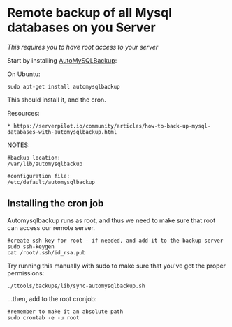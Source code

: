 # Remote backup of all Mysql databases on you Server

_This requires you to have root access to your server_

Start by installing [AutoMySQLBackup](http://sourceforge.net/projects/automysqlbackup/):

On Ubuntu:

	sudo apt-get install automysqlbackup

This should install it, and the cron.


Resources:

	* https://serverpilot.io/community/articles/how-to-back-up-mysql-databases-with-automysqlbackup.html


NOTES:

	#backup location:
	/var/lib/automysqlbackup

	#configuration file:
	/etc/default/automysqlbackup


## Installing the cron job

Automysqlbackup runs as root, and thus we need to make sure that
root can access our remote server.

	#create ssh key for root - if needed, and add it to the backup server
	sudo ssh-keygen
	cat /root/.ssh/id_rsa.pub

Try running this manually with sudo to make sure that you've got the proper
permissions:

	./ttools/backups/lib/sync-automysqlbackup.sh



...then, add to the root cronjob:

	#remember to make it an absolute path
	sudo crontab -e -u root

